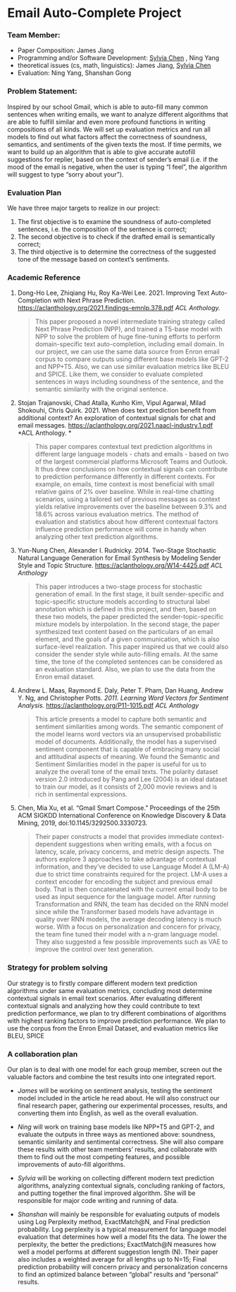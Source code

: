 # Email Auto-Complete Project 

### Team Member: 
- Paper Composition: James Jiang
- Programming and/or Software Development: [Sylvia Chen](https://github.com/Sylvia-Siyu-Chen) , Ning Yang
- theoretical issues (cs, math, linguistics): James Jiang, [Sylvia Chen](https://github.com/Sylvia-Siyu-Chen)
- Evaluation: Ning Yang, Shanshan Gong

### Problem Statement: 
Inspired by our school Gmail, which is able to auto-fill many common sentences when writing emails, we want to analyze different algorithms that are able to fulfill similar and even more profound functions in writing compositions of all kinds. We will set up evaluation metrics and run all models to find out what factors affect the correctness of soundness, semantics, and sentiments of the given texts the most. If time permits, we want to build up an algorithm that is able to give accurate autofill suggestions for replier, based on the context of sender’s email (i.e. if the mood of the email is negative, when the user is typing “I feel”, the algorithm will suggest to type “sorry about your”).


### Evaluation Plan 
We have three major targets to realize in our project: 
1. The first objective is to examine the soundness of auto-completed sentences, i.e. the composition of the sentence is correct;
2. The second objective is to check if the drafted email is semantically correct;
3. The third objective is to determine the correctness of the suggested tone of the message based on context’s sentiments.


### Academic Reference 
1. Dong-Ho Lee, Zhiqiang Hu, Roy Ka-Wei Lee. 2021. Improving Text Auto-Completion with Next Phrase Prediction. 
https://aclanthology.org/2021.findings-emnlp.378.pdf *ACL Anthology.*

    > This paper proposed a novel  intermediate training strategy called Next Phrase Prediction (NPP), and trained a T5-base model with NPP to solve the problem of huge fine-tuning efforts to perform domain-specific text auto-completion, including email domain. In our project, we can use the same data source from Enron email corpus to compare outputs using different base models like GPT-2 and NPP+T5. Also, we can use similar evaluation metrics like BLEU and SPICE. Like them, we consider to evaluate completed sentences in ways including soundness of the sentence, and the semantic similarity with the original sentence.


2. Stojan Trajanovski, Chad Atalla, Kunho Kim, Vipul Agarwal, Milad Shokouhi, Chris Quirk. 2021. When does text prediction benefit from additional context? An exploration of contextual signals for chat and email messages. https://aclanthology.org/2021.naacl-industry.1.pdf *ACL Anthology. *

    > This paper compares contextual text prediction algorithms in different large language models - chats and emails - based on two of the largest commercial platforms Microsoft Teams and Outlook. It thus drew conclusions on how contextual signals can contribute to prediction performance differently in different contexts. For example, on emails, time context is most beneficial with small relative gains of 2% over baseline. While in real-time chatting scenarios, using a tailored set of previous messages as context yields relative improvements over the baseline between 9.3% and 18.6% across various evaluation metrics. The method of evaluation and statistics about how different contextual factors influence prediction performance will come in handy when analyzing other text prediction algorithms.  

3. Yun-Nung Chen, Alexander I. Rudnicky. 2014. Two-Stage Stochastic Natural Language Generation for Email Synthesis by Modeling Sender Style and Topic Structure.
https://aclanthology.org/W14-4425.pdf *ACL Anthology*

    > This paper introduces a two-stage process for stochastic generation of email. In the first stage, it built sender-specific and topic-specific structure models according to structural label annotation which is defined in this project, and then, based on these two models, the paper predicted the sender-topic-specific mixture models by interpolation. In the second stage, the paper synthesized text content based on the particulars of an email element, and the goals of a given communication, which is also surface-level realization. This paper inspired us that we could also consider the sender style while auto-filling emails. At the same time, the tone of the completed sentences can be considered as an evaluation standard. Also, we plan to use the data from the Enron email dataset.


4. Andrew L. Maas, Raymond E. Daly, Peter T. Pham, Dan Huang, Andrew Y. Ng, and Christopher Potts. *2011. Learning Word Vectors for Sentiment Analysis.*
	https://aclanthology.org/P11-1015.pdf *ACL Anthology*
	
    > This article presents a model to capture both semantic and sentiment similarities among 
     words. The semantic component of the model learns word vectors via an unsupervised probabilistic model of documents. Additionally, the model has a supervised sentiment component that is capable of embracing many social and attitudinal aspects of meaning. 
    We found the Semantic and Sentiment Similarities model in the paper is useful for us to  analyze the overall tone of the email texts. The polarity dataset version 2.0 introduced by Pang and Lee (2004) is an ideal dataset to train our model, as it consists of 2,000 movie 
    reviews and is rich in sentimental expressions.

5. Chen, Mia Xu, et al. “Gmail Smart Compose.” Proceedings of the 25th ACM SIGKDD International Conference on Knowledge Discovery & Data Mining, 2019, doi:10.1145/3292500.3330723. 

    > Their paper constructs a model that provides immediate context-dependent suggestions when writing emails, with a focus on latency, scale, privacy concerns, and metric design aspects. The authors explore 3 approaches to take advantage of contextual information, and they’ve decided to use Language Model A (LM-A) due to strict time constraints required for the project. LM-A uses a context encoder for encoding the subject and previous email body. That is then concatenated with the current email body to be used as input sequence for the language model. After running Transformation and RNN, the team has decided on the RNN model since while the Transformer based models have advantage in quality over RNN models, the average decoding latency is much worse. With a focus on personalization and concern for privacy, the team fine tuned their model with a n-gram language model. They also suggested a few possible improvements such as VAE to improve the control over text generation. 


### Strategy for problem solving
Our strategy is to firstly compare different modern text prediction algorithms under same evaluation metrics, concluding most determine contextual signals in email text scenarios. After evaluating different contextual signals and analyzing how they could contribute to text prediction performance, we plan to try different combinations of algorithms with highest ranking factors to improve prediction performance. We plan to use the corpus from the Enron Email Dataset, and evaluation metrics like BLEU, SPICE


### A collaboration plan
Our plan is to deal with one model for each group member, screen out the valuable factors and combine the test results into one integrated report. 
- *James* will be working on sentiment analysis, testing the sentiment model included in the article he read about. He will also construct our final research paper, gathering our experimental processes, results, and converting them into English, as well as the overall evaluation. 

- *Ning* will work on training base models like NPP+T5 and GPT-2, and evaluate the outputs in three ways as mentioned above: soundness, semantic similarity and sentimental correctness. She will also compare these results with other team members’ results, and collaborate with them to find out the most competing features, and possible improvements of auto-fill algorithms.

- *Sylvia* will be working on collecting different modern text prediction algorithms, analyzing contextual signals, concluding ranking of factors, and putting together the final improved algorithm. She will be responsible for major code writing and running of data. 

- *Shanshan* will mainly be responsible for evaluating outputs of models using Log Perplexity method, ExactMatch@N, and Final prediction probability. Log perplexity is a typical measurement for language model evaluation that determines how well a model fits the data. The lower the perplexity, the better the predictions; ExactMatch@N measures how well a model performs at different suggestion length (N). Their paper also includes a weighted average for all lengths up to N=15; Final prediction probability will concern privacy and personalization concerns to find an optimized balance between “global” results and “personal” results. 

